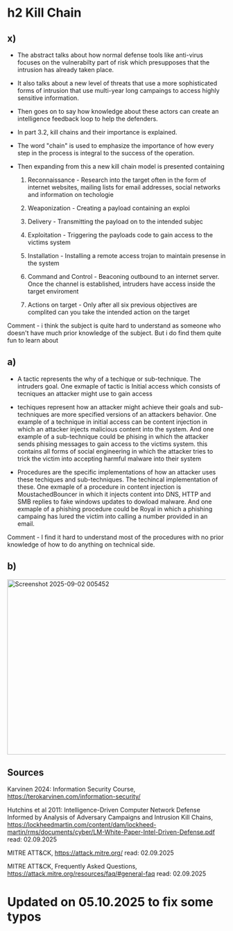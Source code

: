 # h2 Kill Chain

## x)

- The abstract talks about how normal defense tools like anti-virus focuses on the vulnerabilty part of risk which presupposes that the intrusion has already taken place.

- It also talks about a new level of threats that use a more sophisticated forms of intrusion that use multi-year long campaings to access highly sensitive information.

- Then goes on to say how knowledge about these actors can create an intelligence feedback loop to help the defenders.

- In part 3.2, kill chains and their importance is explained.

- The word "chain" is used to emphasize the importance of how every step in the process is integral to the success of the operation.

- Then expanding from this a new kill chain model is presented containing

  1. Reconnaissance - Research into the target often in the form of internet websites, mailing lists for email addresses, social networks and information on techologie
  
  2. Weaponization - Creating a payload containing an exploi
  
  3. Delivery - Transmitting the payload on to the intended subjec
  
  4. Exploitation - Triggering the payloads code to gain access to the victims system

  5. Installation - Installing a remote access trojan to maintain presense in the system

  6. Command and Control - Beaconing outbound to an internet server. Once the channel is established, intruders have access inside the target enviroment
  
  7. Actions on target - Only after all six previous objectives are complited can you take the intended action on the target

Comment - i think the subject is quite hard to understand as someone who doesn't have much prior knowledge of the subject. But i do find them quite fun to learn about
  
## a)

- A tactic represents the why of a techique or sub-technique. The intruders goal. One exmaple of tactic is Initial access which consists of tecniques an attacker might use to gain access

- techiques represent how an attacker might achieve their goals and sub-techniques are more specified versions of an attackers behavior. One example of a technique in initial access can be content injection in which an attacker injects malicious content into the system. And one example of a sub-technique could be
phising in which the attacker sends phising messages to gain access to the victims system. this contains all forms of social engineering in which the attacker tries to trick the victim into accepting harmful malware into their system

- Procedures are the specific implementations of how an attacker uses these techiques and sub-techniques. The techincal implementation of these. One exmaple of a procedure in content injection is MoustachedBouncer in which it injects content into DNS, HTTP and SMB replies to fake windows updates to dowload malware.
And one exmaple of a phishing procedure could be Royal in which a phishing campaing has lured the victim into calling a number provided in an email.

Comment - I find it hard to understand most of the procedures with no prior knowledge of how to do anything on technical side.

## b)

<img width="686" height="404" alt="Screenshot 2025-09-02 005452" src="https://github.com/user-attachments/assets/e50147ed-9c2c-4bc9-883e-06443f492961" />

## Sources
Karvinen 2024: Information Security Course, https://terokarvinen.com/information-security/

Hutchins et al 2011: Intelligence-Driven Computer Network Defense Informed by Analysis of Adversary Campaigns and Intrusion Kill Chains, https://lockheedmartin.com/content/dam/lockheed-martin/rms/documents/cyber/LM-White-Paper-Intel-Driven-Defense.pdf read: 02.09.2025

MITRE ATT&CK, https://attack.mitre.org/ read: 02.09.2025

MITRE ATT&CK, Frequently Asked Questions, https://attack.mitre.org/resources/faq/#general-faq read: 02.09.2025

# Updated on 05.10.2025 to fix some typos
